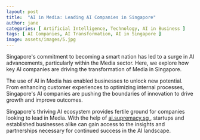 ```yaml
---
layout: post
title:  "AI in Media: Leading AI Companies in Singapore"
author: jane
categories: [ Artificial Intelligence, Technology, AI in Business ]
tags: [ AI Companies, AI Transformation, AI in Singapore ]
image: assets/images/5.jpg
---
```


Singapore's commitment to becoming a smart nation has led to a surge in AI advancements, particularly within the Media sector. Here, we explore how key AI companies are driving the transformation of Media in Singapore.

The use of AI in Media has enabled businesses to unlock new potential. From enhancing customer experiences to optimizing internal processes, Singapore's AI companies are pushing the boundaries of innovation to drive growth and improve outcomes.

Singapore's thriving AI ecosystem provides fertile ground for companies looking to lead in Media. With the help of <a href="https://ai.supremacy.sg" target="_blank"> ai.supremacy.sg </a>, startups and established businesses alike can gain access to the insights and partnerships necessary for continued success in the AI landscape.
